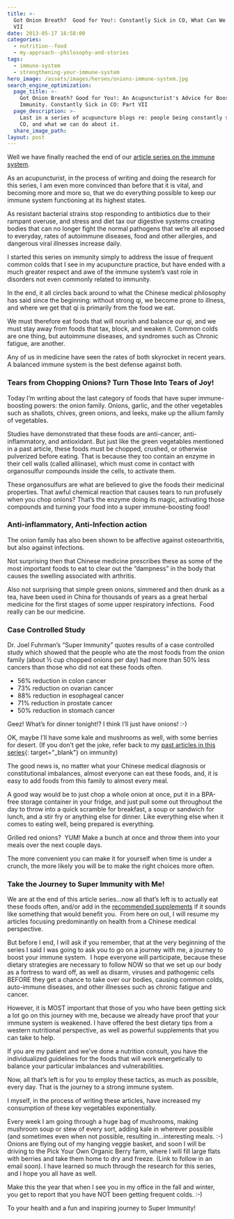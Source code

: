 ```yaml
---
title: >-
  Got Onion Breath?  Good for You!: Constantly Sick in CO, What Can We Do? Part
  VII
date: 2013-05-17 16:58:00
categories:
  - nutrition--food
  - my-approach--philosophy-and-stories
tags:
  - immune-system
  - strengthening-your-immune-system
hero_image: /assets/images/heroes/onions-immune-system.jpg
search_engine_optimization:
  page_title: >-
    Got Onion Breath? Good for You!: An Acupuncturist's Advice for Boosting Your
    Immunity. Constantly Sick in CO: Part VII
  page_description: >-
    Last in a series of acupuncture blogs re: people being constantly sick in
    CO, and what we can do about it.
  share_image_path:
layout: post
---
```


<div id="attachment_1505"><p>Well we have finally reached the end of our <a target="_blank" rel="noopener" href="http://r20.rs6.net/tn.jsp?e=001iYIyF_Q1yDjqgfHyFzuElv_8K7x4N1XBaoJN9UoUml4LLSE0lt7h1OmQx_HFafddlsn61jIpum4IsjhDjwaFuQMeO8xrCgydP1r_PcerUg7xIZcHIL_VKDBXs_bY5O9Pjd3pmElE9MRMbETf2DePXej6PfVMjxCyDzofmrJlL14=">article series on the immune system</a>.</p><p>As an acupuncturist, in the process of writing and doing the research for this series, I am even more convinced than before that it is vital, and becoming more and more so, that we do everything possible to keep our immune system functioning at its highest states.</p><p>As resistant bacterial strains stop responding to antibiotics due to their rampant overuse, and stress and diet tax our digestive systems creating bodies that can no longer fight the normal pathogens that we&rsquo;re all exposed to everyday, rates of autoimmune diseases, food and other allergies, and dangerous viral illnesses increase daily.</p></div>

I started this series on immunity simply to address the issue of frequent common colds that I see in my acupuncture practice, but have ended with a much greater respect and awe of the immune system’s vast role in disorders not even commonly related to immunity.

In the end, it all circles back around to what the Chinese medical philosophy has said since the beginning: without strong qi, we become prone to illness, and where we get that qi is primarily from the food we eat.

We must therefore eat foods that will nourish and balance our qi, and we must stay away from foods that tax, block, and weaken it. Common colds are one thing, but autoimmune diseases, and syndromes such as Chronic fatigue, are another.

Any of us in medicine have seen the rates of both skyrocket in recent years. A balanced immune system is the best defense against both.

### Tears from Chopping Onions? Turn Those Into Tears of Joy!

Today I’m writing about the last category of foods that have super immune-boosting powers: the onion family. Onions, garlic, and the other vegetables such as shallots, chives, green onions, and leeks, make up the allium family of vegetables.

Studies have demonstrated that these foods are anti-cancer, anti- inflammatory, and antioxidant. But just like the green vegetables mentioned in a past article, these foods must be chopped, crushed, or otherwise pulverized before eating. That is because they too contain an enzyme in their cell walls (called alliinase), which must come in contact with organosulfur compounds inside the cells, to activate them.

These organosulfurs are what are believed to give the foods their medicinal properties. That awful chemical reaction that causes tears to run profusely when you chop onions? That’s the enzyme doing its magic, activating those compounds and turning your food into a super immune-boosting food!

### Anti-inflammatory, Anti-Infection action

The onion family has also been shown to be affective against osteoarthritis, but also against infections.

Not surprising then that Chinese medicine prescribes these as some of the most important foods to eat to clear out the “dampness” in the body that causes the swelling associated with arthritis.

Also not surprising that simple green onions, simmered and then drunk as a tea, have been used in China for thousands of years as a great herbal medicine for the first stages of some upper respiratory infections.&nbsp; Food really can be our medicine.

### Case Controlled Study

Dr. Joel Fuhrman’s “Super Immunity” quotes results of a case controlled study which showed that the people who ate the most foods from the onion family (about ½ cup chopped onions per day) had more than 50% less cancers than those who did not eat these foods often.

* 56% reduction in colon cancer
* 73% reduction on ovarian cancer
* 88% reduction in esophageal cancer
* 71% reduction in prostate cancer
* 50% reduction in stomach cancer

Geez! What’s for dinner tonight!? I think I’ll just have onions! :-)

OK, maybe I’ll have some kale and mushrooms as well, with some berries for desert. (If you don’t get the joke, refer back to my [past articles in this series](http://r20.rs6.net/tn.jsp?e=001iYIyF_Q1yDjqgfHyFzuElv_8K7x4N1XBaoJN9UoUml4LLSE0lt7h1OmQx_HFafddlsn61jIpum4IsjhDjwaFuQMeO8xrCgydP1r_PcerUg7xIZcHIL_VKDBXs_bY5O9Pjd3pmElE9MRMbETf2DePXej6PfVMjxCyDzofmrJlL14=){: target="_blank"} on immunity)

The good news is, no matter what your Chinese medical diagnosis or constitutional imbalances, almost everyone can eat these foods, and, it is easy to add foods from this family to almost every meal.

A good way would be to just chop a whole onion at once, put it in a BPA-free storage container in your fridge, and just pull some out throughout the day to throw into a quick scramble for breakfast, a soup or sandwich for lunch, and a stir fry or anything else for dinner. Like everything else when it comes to eating well, being prepared is everything.&nbsp;

Grilled red onions?&nbsp; YUM! Make a bunch at once and throw them into your meals over the next couple days.

The more convenient you can make it for yourself when time is under a crunch, the more likely you will be to make the right choices more often.

### Take the Journey to Super Immunity with Me!

We are at the end of this article series…now all that’s left is to actually eat these foods often, and/or add in the [recommended supplements](/2013/05/09/constantly-sick-in-co-part-vi-when-your-diet-just-isnt-cutting-it-these-supplements-can-be-the-missing-link/) if it sounds like something that would benefit you.&nbsp; From here on out, I will resume my articles focusing predominantly on health from a Chinese medical perspective.

But before I end, I will ask if you remember, that at the very beginning of the series I said I was going to ask you to go on a journey with me, a journey to boost your immune system.&nbsp; I hope everyone will participate, because these dietary strategies are necessary to follow NOW so that we set up our body as a fortress to ward off, as well as disarm, viruses and pathogenic cells BEFORE they get a chance to take over our bodies, causing common colds, auto-immune diseases, and other illnesses such as chronic fatigue and cancer.&nbsp;

However, it is MOST important that those of you who have been getting sick a lot go on this journey with me, because we already have proof that your immune system is weakened. I have offered the best dietary tips from a western nutritional perspective, as well as powerful supplements that you can take to help.

If you are my patient and we've done a nutrition consult, you have the individualized guidelines for the foods that will work energetically to balance your particular imbalances and vulnerabilities.

Now, all that’s left is for you to employ these tactics, as much as possible, every day. That is the journey to a strong immune system.

I myself, in the process of writing these articles, have increased my consumption of these key vegetables exponentially.

Every week I am going through a huge bag of mushrooms, making mushroom soup or stew of every sort, adding kale in wherever possible (and sometimes even when not possible, resulting in…interesting meals. :-) Onions are flying out of my hanging veggie basket, and soon I will be driving to the Pick Your Own Organic Berry farm, where I will fill large flats with berries and take them home to dry and freeze. (Link to follow in an email soon). I have learned so much through the research for this series, and I hope you all have as well.

Make this the year that when I see you in my office in the fall and winter, you get to report that you have NOT been getting frequent colds. :-)

To your health and a fun and inspiring journey to Super Immunity!